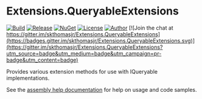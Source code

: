# Extensions.QueryableExtensions

[![Build](https://ci.appveyor.com/api/projects/status/ge42143b4ub5nlx6?svg=true)](https://ci.appveyor.com/project/skthomasjr/extensions-queryableextensions)
[![Release](https://img.shields.io/github/release/skthomasjr/Extensions.QueryableExtensions.svg?maxAge=2592000)](https://github.com/skthomasjr/Extensions.QueryableExtensions/releases)
[![NuGet](https://img.shields.io/nuget/v/Extensions.QueryableExtensions.svg)](https://www.nuget.org/packages/Extensions.QueryableExtensions)
[![License](https://img.shields.io/github/license/skthomasjr/Extensions.QueryableExtensions.svg?maxAge=2592000)](LICENSE.md)
[![Author](https://img.shields.io/badge/author-Scott%20K.%20Thomas%2C%20Jr.-blue.svg?maxAge=2592000)](https://www.linkedin.com/in/skthomasjr)
[![Join the chat at https://gitter.im/skthomasjr/Extensions.QueryableExtensions](https://badges.gitter.im/skthomasjr/Extensions.QueryableExtensions.svg)](https://gitter.im/skthomasjr/Extensions.QueryableExtensions?utm_source=badge&utm_medium=badge&utm_campaign=pr-badge&utm_content=badge)

Provides various extension methods for use with IQueryable<T> implementations.

See the [assembly help documentation](https://skthomasjr.github.io/Extensions.QueryableExtensions/Site/Help/Index.html) for help on usage and code samples.
